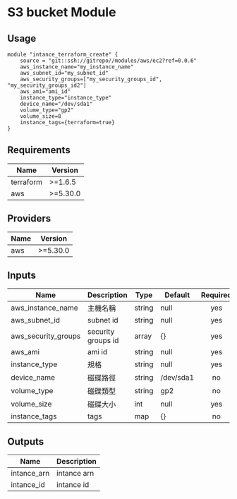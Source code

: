 # S3 bucket Module

## Usage

```hcl
module "intance_terraform_create" {
    source = "git::ssh://gitrepo//modules/aws/ec2?ref=0.0.6"
    aws_instance_name="my_instance_name"
    aws_subnet_id="my_subnet_id"
    aws_security_groups=["my_security_groups_id", "my_security_groups_id2"]
    aws_ami="ami_id"
    instance_type="instance_type"
    device_name="/dev/sda1"   
    volume_type="gp2"
    volume_size=8
    instance_tags={terraform=true}
}
```

## Requirements

| Name | Version |
|------|---------|
| terraform | >=1.6.5 |
| aws | >=5.30.0 |

## Providers

| Name | Version |
|------|---------|
| aws | >=5.30.0 |

## Inputs
| Name | Description | Type | Default | Required |
|------|-------------|------|---------|:--------:|
|aws_instance_name|主機名稱 | string | null | yes|
|aws_subnet_id | subnet id | string  | null | yes |
|aws_security_groups | security groups id| array  | {} | yes |
|aws_ami| ami id | string | null | yes |
|instance_type| 規格 | string | null | yes |
|device_name| 磁碟路徑 | string | /dev/sda1 | no |
|volume_type| 磁碟類型 | string | gp2 | no |
|volume_size| 磁碟大小 | int | null | yes |
|instance_tags|tags | map | {} | no |

## Outputs
| Name | Description |
|------|-------------|
|intance_arn|intance arn|
|intance_id|intance id |